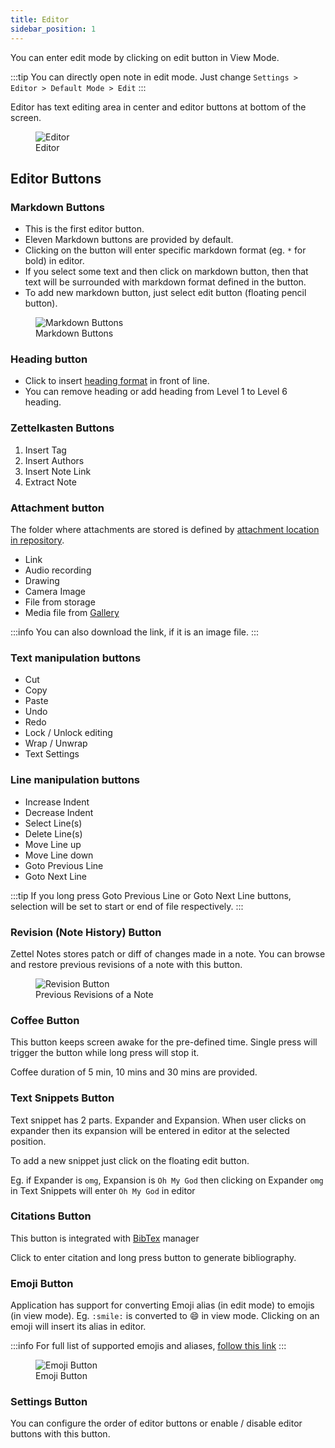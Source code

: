 ```yaml
---
title: Editor
sidebar_position: 1
---
```


You can enter edit mode by clicking on edit button in View Mode. 

:::tip
You can directly open note in edit mode. Just change `Settings > Editor > Default Mode > Edit`
:::

Editor has text editing area in center and editor buttons at bottom of the screen.

<figure>
<img src="/assets/img/editor.png" alt="Editor"/>
 <figcaption>Editor</figcaption>
</figure>

## Editor Buttons

### Markdown Buttons

- This is the first editor button.
- Eleven Markdown buttons are provided by default.
- Clicking on the button will enter specific markdown format (eg. `*` for bold) in editor.
- If you select some text and then click on markdown button, then that text will be surrounded with markdown format defined in the button.
- To add new markdown button, just select edit button (floating pencil button).

<figure>
<img src="/assets/img/editor-buttons-markdown-button.png" alt="Markdown Buttons"/>
 <figcaption>Markdown Buttons</figcaption>
</figure>

### Heading button

- Click to insert [heading format](./markdown#heading) in front of line.
- You can remove heading or add heading from Level 1 to Level 6 heading.

### Zettelkasten Buttons

1. Insert Tag
2. Insert Authors
3. Insert Note Link
4. Extract Note

### Attachment button

The folder where attachments are stored is defined by [attachment location in repository](../../repository#7-default-location-for-attachments).

- Link
- Audio recording
- Drawing
- Camera Image
- File from storage
- Media file from [Gallery](../../gallery)

:::info
You can also download the link, if it is an image file.
:::

### Text manipulation buttons

- Cut
- Copy
- Paste
- Undo
- Redo
- Lock / Unlock editing
- Wrap / Unwrap
- Text Settings

### Line manipulation buttons

- Increase Indent
- Decrease Indent
- Select Line(s)
- Delete Line(s)
- Move Line up
- Move Line down
- Goto Previous Line
- Goto Next Line

:::tip
If you long press Goto Previous Line or Goto Next Line buttons, selection will be set to start or end of file respectively.
:::

### Revision (Note History) Button

Zettel Notes stores patch or diff of changes made in a note. You can browse and restore previous revisions of a note with this button.

<figure>
<img src="/assets/img/editor-buttons-revision.png" alt="Revision Button"/>
 <figcaption>Previous Revisions of a Note</figcaption>
</figure>

### Coffee Button

This button keeps screen awake for the pre-defined time. Single press will trigger the button while long press will stop it.

Coffee duration of 5 min, 10 mins and 30 mins are provided.

### Text Snippets Button

Text snippet has 2 parts. Expander and Expansion. When user clicks on expander then its expansion will be entered in editor at the selected position.

To add a new snippet just click on the floating edit button.

Eg. if Expander is `omg`, Expansion is `Oh My God` then clicking on Expander `omg` in Text Snippets will enter `Oh My God` in editor

### Citations Button

This button is integrated with [BibTex](../../bibtex) manager

Click to enter citation and long press button to generate bibliography.

### Emoji Button

Application has support for converting Emoji alias (in edit mode) to emojis (in view mode). Eg. `:smile:` is converted to 😄 in view mode. Clicking on an emoji will insert its alias in editor.

:::info
For full list of supported emojis and aliases, [follow this link](https://github.com/vdurmont/emoji-java/blob/master/EMOJIS.md)
:::

<figure>
<img src="/assets/img/editor-buttons-emoji.png" alt="Emoji Button"/>
 <figcaption>Emoji Button</figcaption>
</figure>

### Settings Button

You can configure the order of editor buttons or enable / disable editor buttons with this button.
